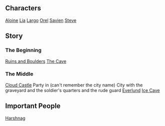<!-- TITLE: D&D Chez Stickney -->
<!-- SUBTITLE: Saving the Forgotten Realms One Stumble at a Time -->

## Characters
[Aloine](home/aloine)
[Lia](home/lia)
[Largo](home/largo)
[Orel](home/orel)
[Savien](home/savien)
[Steve](home/steve)

## Story
### The Beginning
[Ruins and Boulders](home/ruins)
[The Cave](home/cave)

### The Middle
[Cloud Castle](home/cloud-castle)
Party in (can't remember the city name)
City with the graveyard and the soldier's quarters and the rude guard
[Everlund](/home/everlund)
[Ice Cave](home/ice-cave)

## Important People
[Harshnag](/people/harshnag)